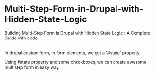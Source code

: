 # Multi-Step-Form-in-Drupal-with-Hidden-State-Logic
Building Multi-Step Form in Drupal with Hidden State Logic : A Complete Guide with code
<br>
<br>
<p>In drupal custom form, in form elements, we get a '#state' property.</p>
<p>Using #state property and some checkboxes, we can create awesome multistep form in easy way.</p>
